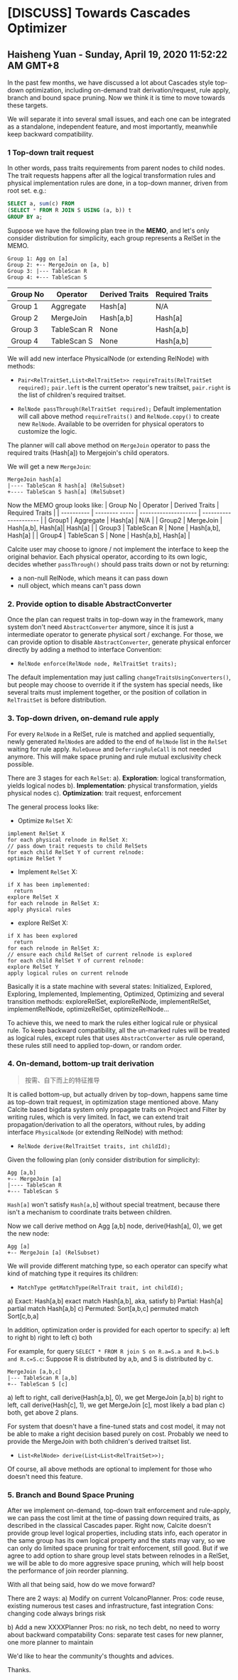 # [DISCUSS] Towards Cascades Optimizer
## Haisheng Yuan - Sunday, April 19, 2020 11:52:22 AM GMT+8

In the past few months, we have discussed a lot about Cascades style top-down optimization, including on-demand trait derivation/request, rule apply, branch and bound space pruning. Now we think it is time to move towards these targets.

We will separate it into several small issues, and each one can be integrated as a standalone, independent feature, and most importantly, meanwhile keep backward compatibility.

### 1 Top-down trait request
In other words, pass traits requirements from parent nodes to child nodes. The trait requests happens after all the logical transformation rules and physical implementation rules are done, in a top-down manner, driven from root set. e.g.:

```sql
SELECT a, sum(c) FROM
(SELECT * FROM R JOIN S USING (a, b)) t
GROUP BY a;
```

Suppose we have the following plan tree in the **MEMO**, and let's only consider distribution for simplicity, each group represents a RelSet in the MEMO.

```
Group 1: Agg on [a]
Group 2: +-- MergeJoin on [a, b]
Group 3: |--- TableScan R
Group 4: +--- TableScan S
```


| Group No | Operator | Derived Traits | Required Traits |
| ----------- | ------------- | --------------- | --------------- |
| Group 1 | Aggregate | Hash[a] | N/A |
| Group 2 | MergeJoin | Hash[a,b] | Hash[a] |
| Group 3 | TableScan R | None | Hash[a,b] |
| Group 4 | TableScan S | None | Hash[a,b] |

We will add new interface PhysicalNode (or extending RelNode) with methods:

- `Pair<RelTraitSet,List<RelTraitSet>> requireTraits(RelTraitSet required);`
`pair.left` is the current operator's new traitset, `pair.right` is the list of children's required traitset.

- `RelNode passThrough(RelTraitSet required);`
Default implementation will call above method `requireTraits()` and `RelNode.copy()` to create new `RelNode`. Available to be overriden for physical operators to customize the logic.

The planner will call above method on  `MergeJoin` operator to pass the required traits (Hash[a]) to Mergejoin's child operators.

We will get a new `MergeJoin`:

```
MergeJoin hash[a]
|---- TableScan R hash[a] (RelSubset)
+---- TableScan S hash[a] (RelSubset)
```

Now the MEMO group looks like:
| Group No | Operator | Derived Traits | Required Traits |
| ---------- | -------- ----- | -------------------- | --------------------- |
| Group1 | Aggregate | Hash[a] | N/A |
| Group2 | MergeJoin | Hash[a,b], Hash[a]| Hash[a] |
| Group3 | TableScan R | None | Hash[a,b], Hash[a] |
| Group4 | TableScan S | None | Hash[a,b], Hash[a] |

Calcite user may choose to ignore / not implement the interface to keep the original behavior. Each physical operator, according to its own logic, decides whether `passThrough()` should pass traits down or not by returning:
- a non-null RelNode, which means it can pass down
- null object, which means can't pass down

### 2. Provide option to disable AbstractConverter
Once the plan can request traits in top-down way in the framework, many system don't need `AbstractConverter` anymore, since it is just a intermediate operator to generate physical sort / exchange. For those, we can provide option to disable `AbstractConverter`, generate physical enforcer directly by adding a method to interface Convention:
- `RelNode enforce(RelNode node, RelTraitSet traits);`

The default implementation may just calling `changeTraitsUsingConverters()`, but people may choose to override it if the system has special needs, like several traits must implement together, or the position of collation in `RelTraitSet` is before distribution.

###  3. Top-down driven, on-demand rule apply
For every `RelNode` in a RelSet, rule is matched and applied sequentially, newly generated `RelNode`s are added to the end of `RelNode` list in the `RelSet` waiting for rule apply. `RuleQueue` and `DeferringRuleCall` is not needed anymore. This will make space pruning and rule mutual exclusivity check possible.

There are 3 stages for each `RelSet`:
a). **Exploration**: logical transformation, yields logical nodes
b). **Implementation**: physical transformation, yields physical nodes
c). **Optimization**: trait request, enforcement

The general process looks like:
- Optimize `RelSet` X:
```
implement RelSet X
for each physical relnode in RelSet X:
// pass down trait requests to child RelSets
for each child RelSet Y of current relnode:
optimize RelSet Y
```

- Implement `RelSet` X:
```
if X has been implemented:
  return
explore RelSet X
for each relnode in RelSet X:
apply physical rules
```

- explore RelSet X:
```
if X has been explored
  return
for each relnode in RelSet X:
// ensure each child RelSet of current relnode is explored
for each child RelSet Y of current relnode:
explore RelSet Y
apply logical rules on current relnode
```

Basically it is a state machine with several states: Initialized, Explored, Exploring, Implemented, Implementing, Optimized, Optimizing and several transition methods: exploreRelSet, exploreRelNode, implementRelSet, implementRelNode, optimizeRelSet, optimizeRelNode...

To achieve this, we need to mark the rules either logical rule or physical rule.
To keep backward compatibility, all the un-marked rules will be treated as logical rules, except rules that uses `AbstractConverter` as rule operand, these rules still need to applied top-down, or random order.

###  4. On-demand, bottom-up trait derivation
> 按需、自下而上的特征推导

It is called bottom-up, but actually driven by top-down, happens same time as top-down trait request, in optimization stage mentioned above. Many Calcite based bigdata system only propagate traits on Project and Filter by writing rules, which is very limited. In fact, we can extend trait propagation/derivation to all the operators, without rules, by adding interface `PhysicalNode` (or extending RelNode) with method:
- `RelNode derive(RelTraitSet traits, int childId);`

Given the following plan (only consider distribution for simplicity):

```
Agg [a,b]
+-- MergeJoin [a]
|---- TableScan R
+--- TableScan S
```

`Hash[a]` won't satisfy `Hash[a,b`] without special treatment, because there isn't a mechanism to coordinate traits between children.

Now we call derive method on Agg [a,b] node, derive(Hash[a], 0), we get the new node:

```
Agg [a]
+-- MergeJoin [a] (RelSubset)
```

We will provide different matching type, so each operator can specify what kind of matching type it requires its children:
- `MatchType getMatchType(RelTrait trait, int childId);`

a) Exact: Hash[a,b] exact match Hash[a,b], aka, satisfy
b) Partial: Hash[a] partial match Hash[a,b]
c) Permuted: Sort[a,b,c] permuted match Sort[c,b,a]

In addition, optimization order is provided for each opertor to specify:
a) left to right
b) right to left
c) both

For example, for query `SELECT * FROM R join S on R.a=S.a and R.b=S.b and R.c=S.c`:
Suppose R is distributed by a,b, and S is distributed by c.

```
MergeJoin [a,b,c]
|--- TableScan R [a,b]
+-- TableScan S [c]
```

a) left to right, call derive(Hash[a,b], 0), we get MergeJoin [a,b]
b) right to left, call derive(Hash[c], 1), we get MergeJoin [c], most likely a bad plan
c) both, get above 2 plans.

For system that doesn't have a fine-tuned stats and cost model, it may not be able to make a right decision based purely on cost. Probably we need to provide the MergeJoin with both children's derived traitset list.
- `List<RelNode> derive(List<List<RelTraitSet>>);`

Of course, all above methods are optional to implement for those who doesn't need this feature.

### 5. Branch and Bound Space Pruning
After we implement on-demand, top-down trait enforcement and rule-apply, we can pass the cost limit at the time of passing down required traits, as described in the classical Cascades paper. Right now, Calcite doesn't provide group level logical properties, including stats info, each operator in the same group has its own logical property and the stats may vary, so we can only do limited space pruning for trait enforcement, still good. But if we agree to add option to share group level stats between relnodes in a RelSet, we will be able to do more aggresive space pruning, which will help boost the performance of join reorder planning.


With all that being said, how do we move forward?

There are 2 ways:
a) Modify on current VolcanoPlanner.
Pros: code reuse, existing numerous test cases and infrastructure, fast integration
Cons: changing code always brings risk

b) Add a new XXXXPlanner
Pros: no risk, no tech debt, no need to worry about backward compatability
Cons: separate test cases for new planner, one more planner to maintain

We'd like to hear the community's thoughts and advices.

Thanks.
